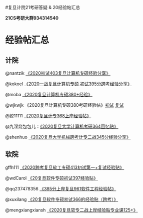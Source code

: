 
#复旦计院21考研答疑 & 20经验帖汇总

**21CS考研大群934314540**

# 经验帖汇总

## 计院
@nantzik
[《2020初试403复旦计算机专硕经验分享》](http://cskaoyan.com/thread-659394-1-1.html)

@kokoel
[《2020一战复旦计算机专硕 初试395分跨考经验分享》](http://cskaoyan.com/thread-659462-1-1.html)


@moba
[《2020复旦计算机专硕380+经验》](http://cskaoyan.com/thread-659585-1-1.html)




@wjkwjk 《2020复旦计算机专硕380考研经验帖》[初试](https://blog.csdn.net/qq_38841618/article/details/106255165)
 [复试](https://blog.csdn.net/qq_38841618/article/details/106285714)


@鲸11111
[《2020复旦计专368上岸经验帖》](http://cskaoyan.com/thread-659581-1-1.html)


@九涅烧包包儿：[《2020复旦大学计算机考研364回忆贴》](https://zhuanlan.zhihu.com/p/141436375)



@shenhuo
[《2020复旦大学机械跨考计专二战345分经验分享》](http://cskaoyan.com/thread-659456-1-1.html)


## 软院

gffh111
[《2020跨考复旦软工专硕413初试第一+复试经验贴》](http://cskaoyan.com/thread-659410-1-1.html)



@wdCarol [《20复旦软件专硕初试397经验贴》](https://blog.csdn.net/csdnCarol/article/details/106177438)



@qq237478356 [《385分上岸复旦961软件工程经验帖》](http://cskaoyan.com/thread-659484-1-1.html)



@xuxilang
[《20复旦软件专硕初试366的经验贴（跨考）》](http://cskaoyan.com/thread-659407-1-1.html)


@mengxiangxiansh
[《2020复旦软专二战上岸经验贴专业课125+》](http://cskaoyan.com/thread-659426-1-1.html)